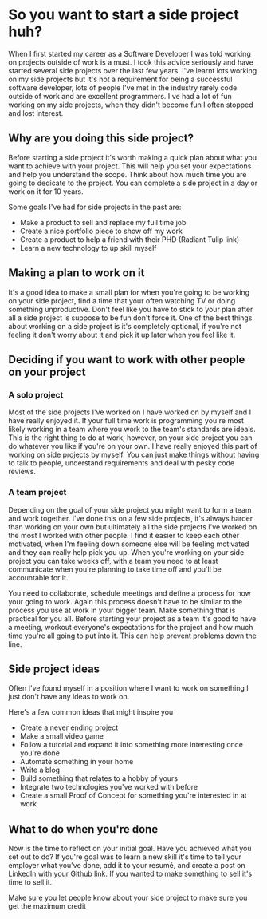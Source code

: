 # So you want to start a side project huh?

When I first started my career as a Software Developer I was told working on projects outside of work is a must. I took this advice seriously and have started several side projects over the last few years. I've learnt lots working on my side projects but it's not a requirement for being a successful software developer, lots of people I've met in the industry rarely code outside of work and are excellent programmers. I've had a lot of fun working on my side projects, when they didn't become fun I often stopped and lost interest.

## Why are you doing this side project?

Before starting a side project it's worth making a quick plan about what you want to achieve with your project. This will help you set your expectations and help you understand the scope. Think about how much time you are going to dedicate to the project. You can complete a side project in a day or work on it for 10 years.

Some goals I've had for side projects in the past are:

- Make a product to sell and replace my full time job
- Create a nice portfolio piece to show off my work
- Create a product to help a friend with their PHD (Radiant Tulip link)
- Learn a new technology to up skill myself

## Making a plan to work on it

It's a good idea to make a small plan for when you're going to be working on your side project, find a time that your often watching TV or doing something unproductive. Don't feel like you have to stick to your plan after all a side project is suppose to be fun don't force it. One of the best things about working on a side project is it's completely optional, if you're not feeling it don't worry about it and pick it up later when you feel like it.

## Deciding if you want to work with other people on your project

### A solo project
Most of the side projects I've worked on I have worked on by myself and I have really enjoyed it. If your full time work is programming you're most likely working in a team where you work to the team's standards are ideals. This is the right thing to do at work, however, on your side project you can do whatever you like if you're on your own. I have really enjoyed this part of working on side projects by myself. You can just make things without having to talk to people, understand requirements and deal with pesky code reviews.

### A team project

[//]: <> (TODO Team side project links)
Depending on the goal of your side project you might want to form a team and work together. I've done this on a few side projects, it's always harder than working on your own but ultimately all the side projects I've worked on the most I worked with other people. I find it easier to keep each other motivated, when I'm feeling down someone else will be feeling motivated and they can really help pick you up. When you're working on your side project you can take weeks off, with a team you need to at least communicate when you're planning to take time off and you'll be accountable for it.

You need to collaborate, schedule meetings and define a process for how your going to work. Again this process doesn't have to be similar to the process you use at work in your bigger team. Make something that is practical for you all. Before starting your project as a team it's good to have a meeting, workout everyone's expectations for the project and how much time you're all going to put into it. This can help prevent problems down the line.

## Side project ideas

Often I've found myself in a position where I want to work on something I just don't have any ideas to work on.

Here's a few common ideas that might inspire you

[//]: <> (TODO INCLUDE never ending project link)

- Create a never ending project
- Make a small video game
- Follow a tutorial and expand it into something more interesting once you're done
- Automate something in your home
- Write a blog
- Build something that relates to a hobby of yours
- Integrate two technologies you've worked with before
- Create a small Proof of Concept for something you're interested in at work

## What to do when you're done
Now is the time to reflect on your initial goal. Have you achieved what you set out to do? If you're goal was to learn a new skill it's time to tell your employer what you've done, add it to your resumé, and create a post on LinkedIn with your Github link. If you wanted to make something to sell it's time to sell it.

Make sure you let people know about your side project to make sure you get the maximum credit

